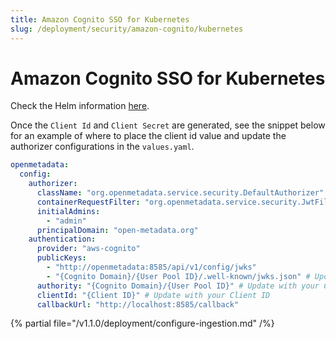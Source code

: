 ```yaml
---
title: Amazon Cognito SSO for Kubernetes
slug: /deployment/security/amazon-cognito/kubernetes
---
```


# Amazon Cognito SSO for Kubernetes

Check the Helm information [here](https://artifacthub.io/packages/search?repo=open-metadata).

Once the `Client Id` and `Client Secret` are generated, see the snippet below for an example of where to
place the client id value and update the authorizer configurations in the `values.yaml`.

```yaml
openmetadata:
  config:
    authorizer:
      className: "org.openmetadata.service.security.DefaultAuthorizer"
      containerRequestFilter: "org.openmetadata.service.security.JwtFilter"
      initialAdmins:
        - "admin"
      principalDomain: "open-metadata.org"
    authentication:
      provider: "aws-cognito"
      publicKeys:
        - "http://openmetadata:8585/api/v1/config/jwks"
        - "{Cognito Domain}/{User Pool ID}/.well-known/jwks.json" # Update with your Cognito Domain and User Pool ID
      authority: "{Cognito Domain}/{User Pool ID}" # Update with your Cognito Domain and User Pool ID as follows - https://cognito-idp.us-west-1.amazonaws.com/us-west-1_DL8xfTzj8
      clientId: "{Client ID}" # Update with your Client ID
      callbackUrl: "http://localhost:8585/callback"
```

{% partial file="/v1.1.0/deployment/configure-ingestion.md" /%}
